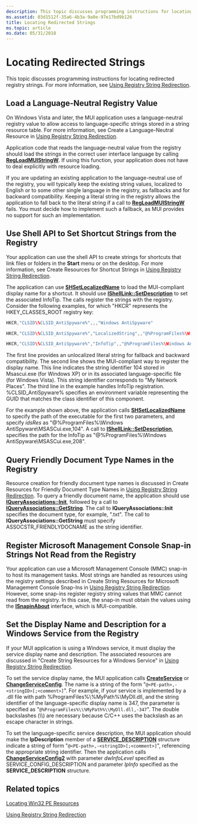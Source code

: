 ```yaml
---
description: This topic discusses programming instructions for locating redirected registry strings. For more information, see Using Registry String Redirection.
ms.assetid: 03d1512f-35a6-4b3a-9a0e-97e17bd9b126
title: Locating Redirected Strings
ms.topic: article
ms.date: 05/31/2018
---
```


# Locating Redirected Strings

This topic discusses programming instructions for locating redirected registry strings. For more information, see [Using Registry String Redirection](using-registry-string-redirection.md).

## Load a Language-Neutral Registry Value

On Windows Vista and later, the MUI application uses a language-neutral registry value to allow access to language-specific strings stored in a string resource table. For more information, see Create a Language-Neutral Resource in [Using Registry String Redirection](using-registry-string-redirection.md).

Application code that reads the language-neutral value from the registry should load the strings in the correct user interface language by calling [**RegLoadMUIStringW**](/windows/win32/api/winreg/nf-winreg-regloadmuistringa). If using this function, your application does not have to deal explicitly with resource loading.

If you are updating an existing application to the language-neutral use of the registry, you will typically keep the existing string values, localized to English or to some other single language in the registry, as fallbacks and for backward compatibility. Keeping a literal string in the registry allows the application to fall back to the literal string if a call to [**RegLoadMUIStringW**](/windows/win32/api/winreg/nf-winreg-regloadmuistringa) fails. You must decide how to implement such a fallback, as MUI provides no support for such an implementation.

## Use Shell API to Set Shortcut Strings from the Registry

Your application can use the shell API to create strings for shortcuts that link files or folders in the **Start** menu or on the desktop. For more information, see Create Resources for Shortcut Strings in [Using Registry String Redirection](using-registry-string-redirection.md).

The application can use [**SHSetLocalizedName**](/windows/win32/api/shellapi/nf-shellapi-shsetlocalizedname) to load the MUI-compliant display name for a shortcut. It should use [**IShellLink::SetDescription**](/windows/win32/api/shobjidl_core/nf-shobjidl_core-ishelllinka-setdescription) to set the associated InfoTip. The calls register the strings with the registry. Consider the following examples, for which "HKCR" represents the HKEY\_CLASSES\_ROOT registry key:


```C++
HKCR,"CLSID\%CLSID_AntiSpyware%",,,"Windows AntiSpyware"

HKCR,"CLSID\%CLSID_AntiSpyware%","LocalizedString",,"@%ProgramFiles%\Windows AntiSpyware\MSASCui.exe,-104"

HKCR,"CLSID\%CLSID_AntiSpyware%","InfoTip",,"@%ProgramFiles%\Windows AntiSpyware\MSASCui.exe,-208"
```



The first line provides an unlocalized literal string for fallback and backward compatibility. The second line shows the MUI-compliant way to register the display name. This line indicates the string identifier 104 stored in Msascui.exe (for Windows XP) or in its associated language-specific file (for Windows Vista). This string identifier corresponds to "My Network Places". The third line in the example handles InfoTip registration. %CLSID\_AntiSpyware% specifies an environment variable representing the GUID that matches the class identifier of this component.

For the example shown above, the application calls [**SHSetLocalizedName**](/windows/win32/api/shellapi/nf-shellapi-shsetlocalizedname) to specify the path of the executable for the first two parameters, and specify *idsRes* as "@%ProgramFiles%\\Windows AntiSpyware\\MSASCui.exe,104". A call to [**IShellLink::SetDescription**](/windows/win32/api/shobjidl_core/nf-shobjidl_core-ishelllinka-setdescription), specifies the path for the InfoTip as "@%ProgramFiles%\\Windows AntiSpyware\\MSASCui.exe,208".

## Query Friendly Document Type Names in the Registry

Resource creation for friendly document type names is discussed in Create Resources for Friendly Document Type Names in [Using Registry String Redirection](using-registry-string-redirection.md). To query a friendly document name, the application should use [**IQueryAssociations::Init**](/windows/win32/api/shlwapi/nf-shlwapi-iqueryassociations-init), followed by a call to [**IQueryAssociations::GetString**](/windows/win32/api/shlwapi/nf-shlwapi-iqueryassociations-getstring). The call to **IQueryAssociations::Init** specifies the document type, for example, ".txt". The call to **IQueryAssociations::GetString** must specify ASSOCSTR\_FRIENDLYDOCNAME as the string identifier.

## Register Microsoft Management Console Snap-in Strings Not Read from the Registry

Your application can use a Microsoft Management Console (MMC) snap-in to host its management tasks. Most strings are handled as resources using the registry settings described in Create String Resources for Microsoft Management Console Snap-Ins in [Using Registry String Redirection](using-registry-string-redirection.md). However, some snap-ins register registry string values that MMC cannot read from the registry. In this case, the snap-in must obtain the values using the [**ISnapinAbout**](/windows/win32/api/mmc/nn-mmc-isnapinabout) interface, which is MUI-compatible.

## Set the Display Name and Description for a Windows Service from the Registry

If your MUI application is using a Windows service, it must display the service display name and description. The associated resources are discussed in "Create String Resources for a Windows Service" in [Using Registry String Redirection](using-registry-string-redirection.md).

To set the service display name, the MUI application calls [**CreateService**](/windows/win32/api/winsvc/nf-winsvc-createservicea) or [**ChangeServiceConfig**](/windows/win32/api/winsvc/nf-winsvc-changeserviceconfiga). The name is a string of the form "`@<PE-path>,-<stringID>[;<comment>]`". For example, if your service is implemented by a .dll file with path %ProgramFiles%\\%MyPath%\\MyDll.dll, and the string identifier of the language-specific display name is 347, the parameter is specified as "`@%ProgramFiles%\\%MyPath%\\MyDll.dll,-347`". The double backslashes (\\\\) are necessary because C/C++ uses the backslash as an escape character in strings.

To set the language-specific service description, the MUI application should make the **lpDescription** member of a [**SERVICE\_DESCRIPTION**](/windows/win32/api/winsvc/ns-winsvc-service_descriptiona) structure indicate a string of form "`@<PE-path>,-<stringID>[;<comment>]`", referencing the appropriate string identifier. Then the application calls [**ChangeServiceConfig2**](/windows/win32/api/winsvc/nf-winsvc-changeserviceconfig2a) with parameter *dwInfoLevel* specified as SERVICE\_CONFIG\_DESCRIPTION and parameter *lpInfo* specified as the **SERVICE\_DESCRIPTION** structure.

## Related topics

<dl> <dt>

[Locating Win32 PE Resources](locating-win32-pe-resources.md)
</dt> <dt>

[Using Registry String Redirection](using-registry-string-redirection.md)
</dt> </dl>

 

 
